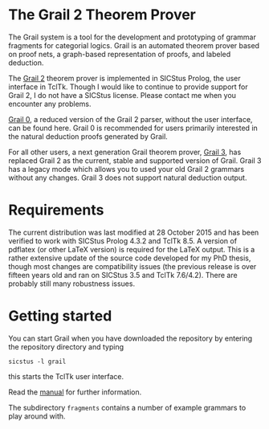 
# The Grail 2 Theorem Prover

The Grail system is a tool for the development and prototyping of grammar fragments for categorial logics. Grail is an automated theorem prover based on proof nets, a graph-based representation of proofs, and labeled deduction.

The [Grail 2](https://github.com/RichardMoot/Grail2) theorem prover is implemented in SICStus Prolog, the user interface in TclTk. Though I would like to continue to provide support for Grail 2, I do not have a SICStus license. Please contact me when you encounter any problems.

[Grail 0](https://github.com/RichardMoot/Grail0), a reduced version of the Grail 2 parser, without the user interface, can be found here. Grail 0 is recommended for users primarily interested in the natural deduction proofs generated by Grail.

For all other users, a next generation Grail theorem prover, [Grail 3](https://github.com/RichardMoot/Grail), has replaced Grail 2 as the current, stable and supported version of Grail. Grail 3 has a legacy mode which allows you to used your old Grail 2 grammars without any changes. Grail 3 does not support natural deduction output.

# Requirements

The current distribution was last modified at 28 October 2015 and
has been verified to work with SICStus Prolog 4.3.2 and TclTk 8.5. A version of
pdflatex (or other LaTeX version) is required for the LaTeX output. This is a rather
extensive update of the source code developed for my PhD thesis, though most changes are compatibility issues (the previous release is over fifteen years old and ran on SICStus 3.5 and TclTk 7.6/4.2). There are probably still many robustness issues.

# Getting started

You can start Grail when you have downloaded the repository by entering the repository directory and typing

```
sicstus -l grail
```

this starts the TclTk user interface.

Read the [manual](http://www.labri.fr/perso/moot/man.html) for further information.

The subdirectory `fragments` contains a number of example grammars to play around with.
